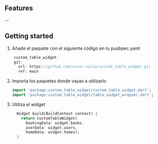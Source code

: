 <!--
This README describes the package. If you publish this package to pub.dev,
this README's contents appear on the landing page for your package.

For information about how to write a good package README, see the guide for
[writing package pages](https://dart.dev/tools/pub/writing-package-pages).

For general information about developing packages, see the Dart guide for
[creating packages](https://dart.dev/guides/libraries/create-packages)
and the Flutter guide for
[developing packages and plugins](https://flutter.dev/to/develop-packages).
-->

## Features
 --

## Getting started

1. Añade el paquete con el siguiente código en tu pusbpec.yaml

```dart
    custom_table_widget:
    git:
      url: https://github.com/oscar-vivla/custom_table_widget.git
      ref: main
```

2. Importa los paquetes donde vayas a utilizarlo

    ```dart
    import 'package:custom_table_widget/custom_table_widget.dart';
    import 'package:custom_table_widget/table_widget_wrapper.dart';
    ```

3. Utiliza el widget

    ```dart
      Widget build(BuildContext context) {
        return CustomTableWidget(
          bookingData: widget.books,
          userData: widget.users,
          homeData: widget.homes);
      }
      ```
  

